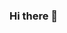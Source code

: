 ### Hi there 👋

<!--
**Shiyadh123/Shiyadh123** is a ✨ _special_ ✨ repository because its `README.md` (this file) appears on your GitHub profile.

Here are some ideas to get you started:

- 🔭 I’m currently working on Full Stack Web Development
- 👯 I’m looking to collaborate on Web Projects
- 📫 How to reach me: https://peaceful-beaver-0d89e9.netlify.app/
-->
